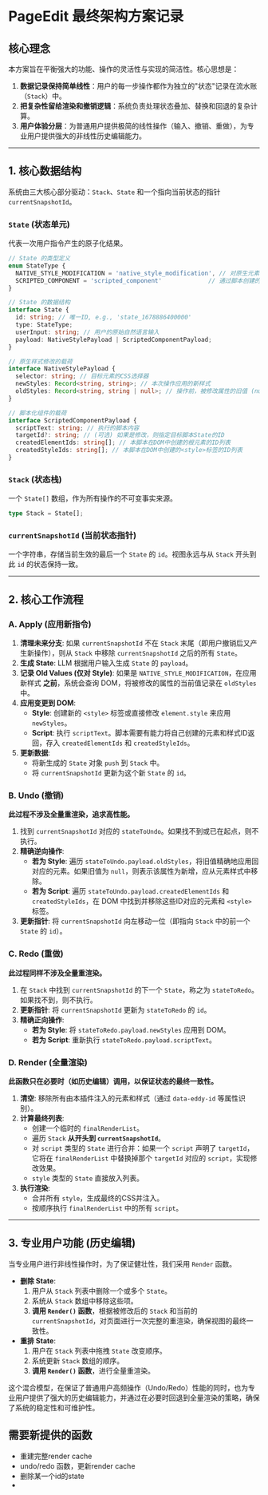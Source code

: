 # PageEdit 最终架构方案记录

## 核心理念

本方案旨在平衡强大的功能、操作的灵活性与实现的简洁性。核心思想是：
1.  **数据记录保持简单线性**：用户的每一步操作都作为独立的"状态"记录在流水账（`Stack`）中。
2.  **把复杂性留给渲染和撤销逻辑**：系统负责处理状态叠加、替换和回退的复杂计算。
3.  **用户体验分层**：为普通用户提供极简的线性操作（输入、撤销、重做），为专业用户提供强大的非线性历史编辑能力。

---

## 1. 核心数据结构

系统由三大核心部分驱动：`Stack`、`State` 和一个指向当前状态的指针 `currentSnapshotId`。

### `State` (状态单元)
代表一次用户指令产生的原子化结果。

```typescript
// State 的类型定义
enum StateType {
  NATIVE_STYLE_MODIFICATION = 'native_style_modification', // 对原生元素的样式修改
  SCRIPTED_COMPONENT = 'scripted_component'             // 通过脚本创建的新组件
}

// State 的数据结构
interface State {
  id: string; // 唯一ID, e.g., 'state_1678886400000'
  type: StateType;
  userInput: string; // 用户的原始自然语言输入
  payload: NativeStylePayload | ScriptedComponentPayload;
}

// 原生样式修改的载荷
interface NativeStylePayload {
  selector: string; // 目标元素的CSS选择器
  newStyles: Record<string, string>; // 本次操作应用的新样式
  oldStyles: Record<string, string | null>; // 操作前，被修改属性的旧值 (null表示原先没有此属性)
}

// 脚本化组件的载荷
interface ScriptedComponentPayload {
  scriptText: string; // 执行的脚本内容
  targetId?: string; // (可选) 如果是修改，则指定目标脚本State的ID
  createdElementIds: string[]; // 本脚本在DOM中创建的根元素的ID列表
  createdStyleIds: string[]; // 本脚本在DOM中创建的<style>标签的ID列表
}
```

### `Stack` (状态栈)
一个 `State[]` 数组，作为所有操作的不可变事实来源。

```typescript
type Stack = State[];
```

### `currentSnapshotId` (当前状态指针)
一个字符串，存储当前生效的最后一个 `State` 的 `id`。视图永远与从 `Stack` 开头到此 `id` 的状态保持一致。

---

## 2. 核心工作流程

### A. Apply (应用新指令)

1.  **清理未来分支**: 如果 `currentSnapshotId` 不在 `Stack` 末尾（即用户撤销后又产生新操作），则从 `Stack` 中移除 `currentSnapshotId` 之后的所有 `State`。
2.  **生成 State**: LLM 根据用户输入生成 `State` 的 `payload`。
3.  **记录 Old Values (仅对 Style)**: 如果是 `NATIVE_STYLE_MODIFICATION`，在应用新样式 **之前**，系统会查询 DOM，将被修改的属性的当前值记录在 `oldStyles` 中。
4.  **应用变更到 DOM**:
    *   **Style**: 创建新的 `<style>` 标签或直接修改 `element.style` 来应用 `newStyles`。
    *   **Script**: 执行 `scriptText`。脚本需要有能力将自己创建的元素和样式ID返回，存入 `createdElementIds` 和 `createdStyleIds`。
5.  **更新数据**:
    *   将新生成的 `State` 对象 `push` 到 `Stack` 中。
    *   将 `currentSnapshotId` 更新为这个新 `State` 的 `id`。

### B. Undo (撤销)

**此过程不涉及全量重渲染，追求高性能。**

1.  找到 `currentSnapshotId` 对应的 `stateToUndo`。如果找不到或已在起点，则不执行。
2.  **精确逆向操作**:
    *   **若为 Style**: 遍历 `stateToUndo.payload.oldStyles`，将旧值精确地应用回对应的元素。如果旧值为 `null`，则表示该属性为新增，应从元素样式中移除。
    *   **若为 Script**: 遍历 `stateToUndo.payload.createdElementIds` 和 `createdStyleIds`，在 DOM 中找到并移除这些ID对应的元素和 `<style>` 标签。
3.  **更新指针**: 将 `currentSnapshotId` 向左移动一位（即指向 `Stack` 中的前一个 `State` 的 `id`）。

### C. Redo (重做)

**此过程同样不涉及全量重渲染。**

1.  在 `Stack` 中找到 `currentSnapshotId` 的下一个 `State`，称之为 `stateToRedo`。如果找不到，则不执行。
2.  **更新指针**: 将 `currentSnapshotId` 更新为 `stateToRedo` 的 `id`。
3.  **精确正向操作**:
    *   **若为 Style**: 将 `stateToRedo.payload.newStyles` 应用到 DOM。
    *   **若为 Script**: 重新执行 `stateToRedo.payload.scriptText`。

### D. Render (全量渲染)

**此函数只在必要时（如历史编辑）调用，以保证状态的最终一致性。**

1.  **清空**: 移除所有由本插件注入的元素和样式（通过 `data-eddy-id` 等属性识别）。
2.  **计算最终列表**:
    *   创建一个临时的 `finalRenderList`。
    *   遍历 `Stack` **从开头到 `currentSnapshotId`**。
    *   对 `script` 类型的 `State` 进行合并：如果一个 `script` 声明了 `targetId`，它将在 `finalRenderList` 中替换掉那个 `targetId` 对应的 `script`，实现修改效果。
    *   `style` 类型的 `State` 直接放入列表。
3.  **执行渲染**:
    *   合并所有 `style`，生成最终的CSS并注入。
    *   按顺序执行 `finalRenderList` 中的所有 `script`。

---

## 3. 专业用户功能 (历史编辑)

当专业用户进行非线性操作时，为了保证健壮性，我们采用 `Render` 函数。

*   **删除 State**:
    1.  用户从 `Stack` 列表中删除一个或多个 `State`。
    2.  系统从 `Stack` 数组中移除这些项。
    3.  **调用 `Render()` 函数**，根据被修改后的 `Stack` 和当前的 `currentSnapshotId`，对页面进行一次完整的重渲染，确保视图的最终一致性。
*   **重排 State**:
    1.  用户在 `Stack` 列表中拖拽 `State` 改变顺序。
    2.  系统更新 `Stack` 数组的顺序。
    3.  **调用 `Render()` 函数**，进行全量重渲染。

这个混合模型，在保证了普通用户高频操作（Undo/Redo）性能的同时，也为专业用户提供了强大的历史编辑能力，并通过在必要时回退到全量渲染的策略，确保了系统的稳定性和可维护性。


## 需要新提供的函数
- 重建完整render cache
- undo/redo 函数，更新render cache
- 删除某一个id的state
- 